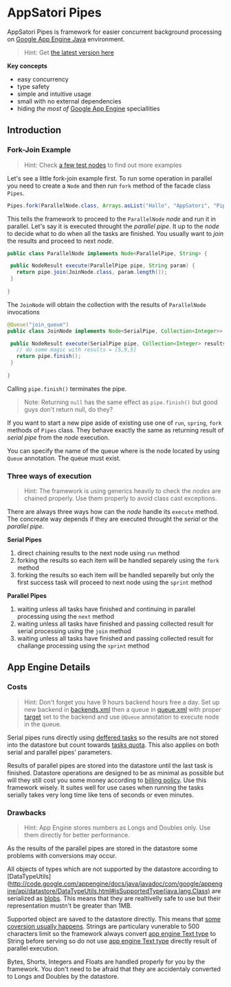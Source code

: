 # AppSatori Pipes

AppSatori Pipes is framework for easier concurrent background processing on 
[Google App Engine Java](http://code.google.com/appengine/docs/java/overview.html)
environment.

> Hint: Get [the latest version here](https://github.com/downloads/musketyr/appsatori-pipes/eu.appsatori.pipes-0.5.1.jar)


**Key concepts**

  * easy concurrency
  * type safety
  * simple and intuitive usage
  * small with no external dependencies
  * hiding *the most of* [Google App Engine](http://code.google.com/appengine/) speciallities

## Introduction
### Fork-Join Example
> Hint: Check [ a few test nodes](https://github.com/musketyr/appsatori-pipes/tree/master/src/test/java/eu/appsatori/pipes/sample)
> to find out more examples

Let's see a little fork-join example first. To run some operation in parallel you need to create a `Node` 
and then run `fork` method of the facade class `Pipes`.

```java
Pipes.fork(ParallelNode.class, Arrays.asList("Hallo", "AppSatori", "Pipes"));
```

This tells the framework to proceed to the `ParallelNode` *node* and run it in parallel. Let's say
it is executed throught the *parallel pipe*. It up to the *node*
to decide what to do when all the tasks are finished. You usually want to *join* the results 
and proceed to next *node*.


```java
public class ParallelNode implements Node<ParallelPipe, String> {

 public NodeResult execute(ParallelPipe pipe, String param) {
   return pipe.join(JoinNode.class, param.length());
 }
	
}
```

The `JoinNode` will obtain the collection with the results of `ParallelNode` invocations

```java
@Queue("join_queue")
public class JoinNode implements Node<SerialPipe, Collection<Integer>> {

 public NodeResult execute(SerialPipe pipe, Collection<Integer> results) {
   // do some magic with results = [5,9,5]
   return pipe.finish();
 }
  
}
```

Calling `pipe.finish()` terminates the pipe.

> Note: Returning `null` has the same effect as `pipe.finish()` but good guys don't return null, do they?

If you want to start a new pipe aside of existing use one of `run`, `spring`, `fork` methods of `Pipes` class. They behave
exactly the same as returning result of *serial pipe* from the *node* execution.

You can specify the name of the queue where is the node located by using `Queue` annotation. The queue must exist.


### Three ways of execution
> Hint: The framework is using generics heavily to check the *nodes* are chained properly. Use them properly to avoid
> class cast exceptions.


There are always three ways how can the *node* handle its `execute` method. The concreate way depends if they are executed
throught the *serial* or the *parallel pipe*.


**Serial Pipes**

1. direct chaining results to the next node using `run` method
2. forking the results so each item will be handled separely using the `fork` method
3. forking the results so each item will be handled separelly but only the first success task will proceed to next node using the `sprint` method
  

**Parallel Pipes**

1. waiting unless all tasks have finished and continuing in parallel processing using the `next` method
2. waiting unless all tasks have finished and passing collected result for serial processing using the `join` method
3. waiting unless all tasks have finished and passing collected result for challange processing using the `sprint` method


## App Engine Details

### Costs

> Hint: Don't forget you have 9 hours backend hours free a day. Set up new backend in [backends.xml](http://code.google.com/appengine/docs/java/config/backends.html)
> then a queue in [queue.xml](http://code.google.com/appengine/docs/java/config/queue.html) 
> with proper [target](http://code.google.com/appengine/docs/java/config/queue.html#target)
> set to the backend and use `@Queue` annotation to execute node in the queue.

Serial pipes runs directly using
[deffered tasks](http://code.google.com/appengine/docs/java/javadoc/com/google/appengine/api/taskqueue/DeferredTask.html)
so the results are not stored into the datastore but count towards 
[tasks quota](http://code.google.com/appengine/docs/quotas.html#Task_Queue). This also applies on both
serial and parallel pipes' parameters. 

Results of parallel pipes are stored into
the datastore until the last task is finished. Datastore operations are designed to be as minimal as possible but 
will they still cost you some money according to
[billing policy](http://code.google.com/appengine/docs/billing.html). Use this framework wisely. It suites well 
for use cases when running the tasks serially takes very long time like tens of seconds or even minutes.

### Drawbacks
> Hint: App Engine stores numbers as Longs and Doubles only. Use them directly for better performance. 

As the results of the parallel pipes are stored in the datastore some problems with conversions may occur. 

All objects of types which are not supported by the datastore according to
[DataTypeUtils](http://code.google.com/appengine/docs/java/javadoc/com/google/appengine/api/datastore/DataTypeUtils.html#isSupportedType(java.lang.Class)
are serialized as [blobs](http://code.google.com/appengine/docs/java/javadoc/com/google/appengine/api/datastore/Blob.html).
This means that they are realtivelly safe to use but their representation mustn't be greater than 1MB.

Supported object are saved to the datastore directly. This means that 
[some coversion usually happens](http://code.google.com/appengine/docs/java/datastore/entities.html#Properties_and_Value_Types).
Strings are particulary vunerable to 500 characters limit so the framework always convert [app engine Text type](http://code.google.com/appengine/docs/java/javadoc/com/google/appengine/api/datastore/Text.html) 
to String before serving so do not use 
[app engine Text type](http://code.google.com/appengine/docs/java/javadoc/com/google/appengine/api/datastore/Text.html)
directly result of parallel execution. 

Bytes, Shorts, Integers and Floats are handled properly for you by the framework. You don't need to be afraid that they are accidentaly
converted to Longs and Doubles by the datastore.





